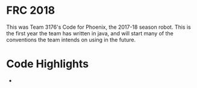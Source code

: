 # FRC 2018

This was Team 3176's Code for Phoenix, the 2017-18 season robot.
This is the first year the team has written in java, and will start many of the conventions the team intends on using in the future. 

# Code Highlights

- 
